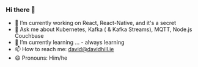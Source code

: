 ### Hi there 👋

- 🔭 I’m currently working on React, React-Native, and it's a secret
- 💬 Ask me about Kubernetes, Kafka ( & Kafka Streams), MQTT, Node.js Couchbase
- 🌱 I’m currently learning ... - always learning
- 📫 How to reach me: david@davidhill.ie
- 😄 Pronouns: Him/he
